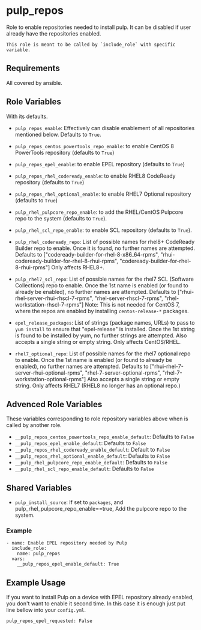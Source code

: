 pulp_repos
==========

Role to enable repositories needed to install pulp. It can be disabled if user already have the repositories enabled.

    This role is meant to be called by `include_role` with specific variable.

Requirements
------------

All covered by ansible.

Role Variables
--------------

With its defaults.

* `pulp_repos_enable`: Effectively can disable enablement of all repositories mentioned below.
  Defaults to `True`.

* `pulp_repos_centos_powertools_repo_enable`: to enable CentOS 8 PowerTools repository (defaults to `True`)
* `pulp_repos_epel_enable`: to enable EPEL repository (defaults to `True`)
* `pulp_repos_rhel_codeready_enable`: to enable RHEL8 CodeReady repository (defaults to `True`)
* `pulp_repos_rhel_optional_enable`: to enable RHEL7 Optional repository (defaults to `True`)
* `pulp_rhel_pulpcore_repo_enable`: to add the RHEL/CentOS Pulpcore repo to the system (defaults to `True`).
* `pulp_rhel_scl_repo_enable`: to enable SCL repository (defaults to `True`).

* `pulp_rhel_codeready_repo`: List of possible names for rhel8+ CodeReady Builder repo
  to enable. Once it is found, no further names are attempted.
  Defaults to ["codeready-builder-for-rhel-8-x86_64-rpms", "rhui-codeready-builder-for-rhel-8-rhui-rpms", "codeready-builder-for-rhel-8-rhui-rpms"]
  Only affects RHEL8+.
* `pulp_rhel7_scl_repo`: List of possible names for the rhel7 SCL (Software Collections) repo
  to enable. Once the 1st name is enabled (or found to already be enabled),
  no further names are attempted.
  Defaults to  ["rhui-rhel-server-rhui-rhscl-7-rpms", "rhel-server-rhscl-7-rpms", "rhel-workstation-rhscl-7-rpms"]
  Note: This is not needed for CentOS 7, where the repos are enabled by installing `centos-release-*` packages.
* `epel_release_packages`: List of strings (package names, URLs) to pass to
  `yum install` to ensure that "epel-release" is installed.
  Once the 1st string is found to be installed by yum, no further strings are
  attempted.
  Also accepts a single string or empty string.
  Only affects CentOS/RHEL.
* `rhel7_optional_repo`: List of possible names for the rhel7 optional repo
  to enable. Once the 1st name is enabled (or found to already be enabled),
  no further names are attempted.
  Defaults to  ["rhui-rhel-7-server-rhui-optional-rpms", "rhel-7-server-optional-rpms", "rhel-7-workstation-optional-rpms"]
  Also accepts a single string or empty string.
  Only affects RHEL7 (RHEL8 no longer has an optional repo.)

Advenced Role Variables
-----------------------

These variables corresponding to role repository variables above when is called by another role.

* `__pulp_repos_centos_powertools_repo_enable_default`: Defaults to `False`
* `__pulp_repos_epel_enable_default`: Defaults to `False`
* `__pulp_repos_rhel_codeready_enable_default`: Default to `False`
* `__pulp_repos_rhel_optional_enable_default`: Defaults to `False`
* `__pulp_rhel_pulpcore_repo_enable_default`: Defaults to `False`
* `__pulp_rhel_scl_repo_enable_default`: Defaults to `False`

Shared Variables
----------------
* `pulp_install_source`: If set to `packages`, and pulp_rhel_pulpcore_repo_enable==true, Add the
  pulpcore repo to the system.

### Example

  ```
  - name: Enable EPEL repository needed by Pulp
    include_role:
      name: pulp_repos
    vars:
      __pulp_repos_epel_enable_default: True
  ```

Example Usage
-------------

If you want to install Pulp on a device with EPEL repository already enabled, you don't want to enable it second time. 
In this case it is enough just put line bellow into your `config.yml`.

    pulp_repos_epel_requested: False
